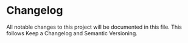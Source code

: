 # Changelog
All notable changes to this project will be documented in this file.
This follows Keep a Changelog and Semantic Versioning.
